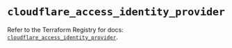 # `cloudflare_access_identity_provider`

Refer to the Terraform Registry for docs: [`cloudflare_access_identity_provider`](https://registry.terraform.io/providers/cloudflare/cloudflare/4.34.0/docs/resources/access_identity_provider).
